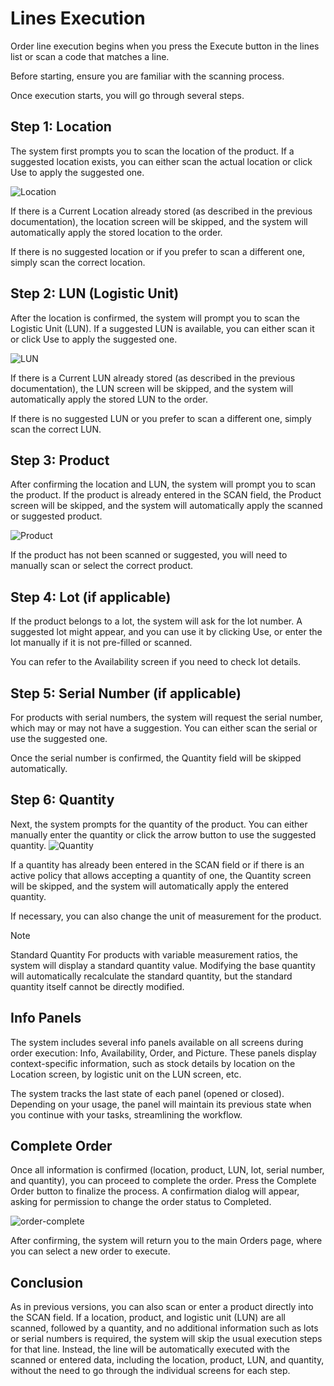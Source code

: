 # Lines Execution
Order line execution begins when you press the Execute button in the lines list or scan a code that matches a line.

Before starting, ensure you are familiar with the scanning process.

Once execution starts, you will go through several steps.

## Step 1: Location
The system first prompts you to scan the location of the product. If a suggested location exists, you can either scan the actual location or click Use to apply the suggested one.

![Location](pictures/order-location.png)

If there is a Current Location already stored (as described in the previous documentation), the location screen will be skipped, and the system will automatically apply the stored location to the order.

If there is no suggested location or if you prefer to scan a different one, simply scan the correct location.

## Step 2: LUN (Logistic Unit)
After the location is confirmed, the system will prompt you to scan the Logistic Unit (LUN). If a suggested LUN is available, you can either scan it or click Use to apply the suggested one.

![LUN](pictures/logistic-unit-screen.png)

If there is a Current LUN already stored (as described in the previous documentation), the LUN screen will be skipped, and the system will automatically apply the stored LUN to the order.

If there is no suggested LUN or you prefer to scan a different one, simply scan the correct LUN.

## Step 3: Product
After confirming the location and LUN, the system will prompt you to scan the product. If the product is already entered in the SCAN field, the Product screen will be skipped, and the system will automatically apply the scanned or suggested product.

![Product](pictures/order-product.png)

If the product has not been scanned or suggested, you will need to manually scan or select the correct product.



## Step 4: Lot (if applicable)
If the product belongs to a lot, the system will ask for the lot number. A suggested lot might appear, and you can use it by clicking Use, or enter the lot manually if it is not pre-filled or scanned.



You can refer to the Availability screen if you need to check lot details.

## Step 5: Serial Number (if applicable)
For products with serial numbers, the system will request the serial number, which may or may not have a suggestion. You can either scan the serial or use the suggested one.



Once the serial number is confirmed, the Quantity field will be skipped automatically.

## Step 6: Quantity
Next, the system prompts for the quantity of the product. You can either manually enter the quantity or click the arrow button to use the suggested quantity.
![Quantity](pictures/quantity-screen.png)

If a quantity has already been entered in the SCAN field or if there is an active policy that allows accepting a quantity of one, the Quantity screen will be skipped, and the system will automatically apply the entered quantity.

If necessary, you can also change the unit of measurement for the product.

> [!Note]
> Standard Quantity
> For products with variable measurement ratios, the system will display a standard quantity value. Modifying the base quantity will automatically recalculate the standard quantity, but the standard quantity itself cannot be directly modified.

## Info Panels
The system includes several info panels available on all screens during order execution: Info, Availability, Order, and Picture. These panels display context-specific information, such as stock details by location on the Location screen, by logistic unit on the LUN screen, etc.

The system tracks the last state of each panel (opened or closed). Depending on your usage, the panel will maintain its previous state when you continue with your tasks, streamlining the workflow.

## Complete Order
Once all information is confirmed (location, product, LUN, lot, serial number, and quantity), you can proceed to complete the order. Press the Complete Order button to finalize the process. A confirmation dialog will appear, asking for permission to change the order status to Completed.

![order-complete](pictures/order-complete.png)

After confirming, the system will return you to the main Orders page, where you can select a new order to execute.

## Conclusion 

As in previous versions, you can also scan or enter a product directly into the SCAN field. If a location, product, and logistic unit (LUN) are all scanned, followed by a quantity, and no additional information such as lots or serial numbers is required, the system will skip the usual execution steps for that line. Instead, the line will be automatically executed with the scanned or entered data, including the location, product, LUN, and quantity, without the need to go through the individual screens for each step.
